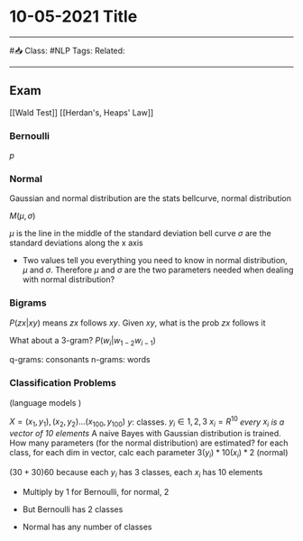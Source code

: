 # 10-05-2021 Title

---

#📥
Class: #NLP 
Tags: 
Related:

---

## Exam
[[Wald Test]]
[[Herdan's, Heaps' Law]]


### Bernoulli
$p$

### Normal
Gaussian and normal distribution are the stats bellcurve, normal distribution

$M(\mu, \sigma)$

$\mu$ is the line in the middle of the standard deviation bell curve 
$\sigma$ are the standard deviations along the x axis 

- Two values tell you everything you need to know in normal distribution, $\mu$ and $\sigma$. Therefore $\mu$ and $\sigma$ are the two parameters needed when dealing with normal distribution?

### Bigrams
$P(zx|xy)$ means $zx$ follows $xy$.  Given $xy$, what is the prob $zx$ follows it

What about a 3-gram?
$P(w_i|w_{1-2}w_{i-1})$

q-grams: consonants
n-grams: words

### Classification Problems
(language models )

$X = {(x_1, y_1), (x_2, y_2) ... (x_{100}, y_{100})}$
$y$: classes. 
$y_i \in {1, 2, 3}$
$x_i = R^{10}$ *every $x_i$ is a vector of 10 elements*
A naive Bayes with Gaussian distribution is trained. How many parameters (for the normal distribution) are estimated?
for each class, for each dim in vector, calc each parameter 
$3 (y_i) * 10 (x_i) * 2$ (normal)

$(30 + 30) 60$ because each $y_i$ has 3 classes, each $x_i$ has 10 elements 
- Multiply by 1 for Bernoulli, for normal, 2




- But Bernoulli has 2 classes
- Normal has any number of classes



